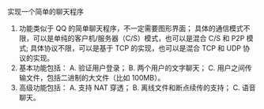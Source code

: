 实现一个简单的聊天程序
1) 功能类似于 QQ 的简单聊天程序，不一定需要图形界面；
    具体的通信模式不限，可以是单纯的客户机/服务器（C/S）模式，也可以是混合 C/S 和 P2P 模式;
    具体协议不限，可以是基于 TCP 的实现，也可以是混合 TCP 和 UDP 协议的实现。
2) 基本功能包括： 
    A. 验证用户登录；
    B. 两个用户的文字聊天；
    C. 用户之间传输文件，包括二进制的大文件（比如 100MB）。
3) 高级功能包括：
    A. 支持 NAT 穿透； 
    B. 离线文件和断点续传的支持； 
    C. 语音聊天。